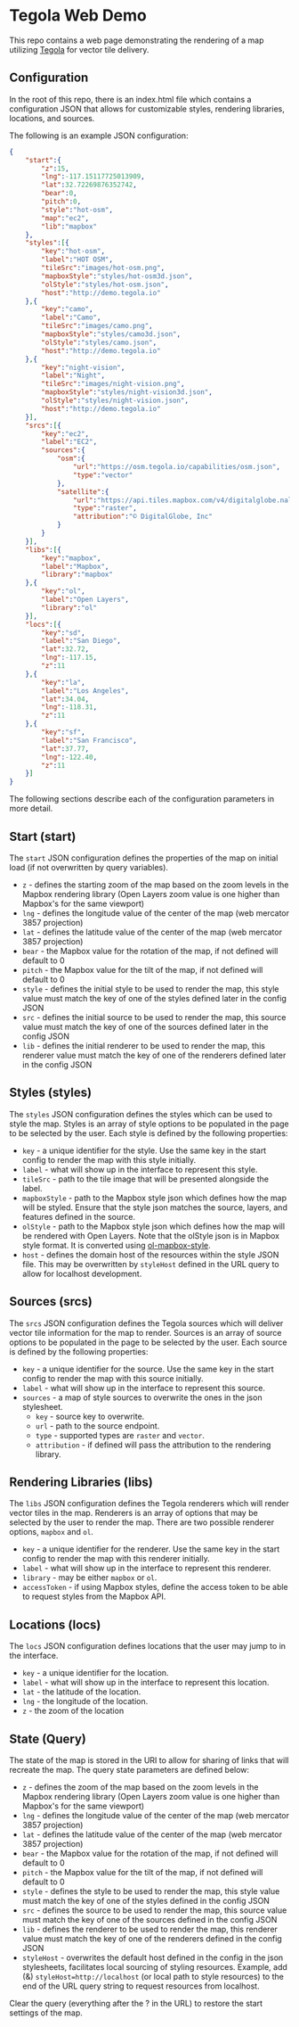# Tegola Web Demo

This repo contains a web page demonstrating the rendering of a map utilizing [Tegola](https://github.com/terranodo/tegola) for vector tile delivery.

## Configuration

In the root of this repo, there is an index.html file which contains a configuration JSON that allows for customizable styles, rendering libraries, locations, and sources.

The following is an example JSON configuration:

```json
{
	"start":{
		"z":15,
		"lng":-117.15117725013909,
		"lat":32.72269876352742,
		"bear":0,
		"pitch":0,
		"style":"hot-osm",
		"map":"ec2",
		"lib":"mapbox"
	},
    "styles":[{
    	"key":"hot-osm",
    	"label":"HOT OSM",
    	"tileSrc":"images/hot-osm.png",
    	"mapboxStyle":"styles/hot-osm3d.json",
    	"olStyle":"styles/hot-osm.json",
        "host":"http://demo.tegola.io"
    },{
    	"key":"camo",
    	"label":"Camo",
    	"tileSrc":"images/camo.png",
    	"mapboxStyle":"styles/camo3d.json",
    	"olStyle":"styles/camo.json",
        "host":"http://demo.tegola.io"
    },{
    	"key":"night-vision",
    	"label":"Night",
    	"tileSrc":"images/night-vision.png",
    	"mapboxStyle":"styles/night-vision3d.json",
    	"olStyle":"styles/night-vision.json",
        "host":"http://demo.tegola.io"
    }],
    "srcs":[{
        "key":"ec2",
        "label":"EC2",
        "sources":{
            "osm":{
                "url":"https://osm.tegola.io/capabilities/osm.json",
                "type":"vector"
            },
            "satellite":{
                "url":"https://api.tiles.mapbox.com/v4/digitalglobe.nal0g75k/{z}/{x}/{y}.png?access_token=pk.eyJ1IjoiZGlnaXRhbGdsb2JlIiwiYSI6ImNqNWIyMHkxdzBmNGczNG55bGNhc2tlcncifQ.lQXsl-GCFgJWmIKEeaRpPg",
                "type":"raster",
                "attribution":"© DigitalGlobe, Inc"
            }
        }
    }],
    "libs":[{
    	"key":"mapbox",
    	"label":"Mapbox",
    	"library":"mapbox"
    },{
    	"key":"ol",
    	"label":"Open Layers",
    	"library":"ol"
    }],
    "locs":[{
        "key":"sd",
        "label":"San Diego",
        "lat":32.72,
        "lng":-117.15,
        "z":11
    },{
        "key":"la",
        "label":"Los Angeles",
        "lat":34.04,
        "lng":-118.31,
        "z":11
    },{
        "key":"sf",
        "label":"San Francisco",
        "lat":37.77,
        "lng":-122.40,
        "z":11
    }]
}
```

The following sections describe each of the configuration parameters in more detail.

## Start (start)

The `start` JSON configuration defines the properties of the map on initial load (if not overwritten by query variables).

- `z` - defines the starting zoom of the map based on the zoom levels in the Mapbox rendering library (Open Layers zoom value is one higher than Mapbox's for the same viewport)
- `lng` - defines the longitude value of the center of the map (web mercator 3857 projection)
- `lat` -  defines the latitude value of the center of the map (web mercator 3857 projection)
- `bear` - the Mapbox value for the rotation of the map, if not defined will default to 0
- `pitch` - the Mapbox value for the tilt of the map, if not defined will default to 0
- `style` - defines the initial style to be used to render the map, this style value must match the key of one of the styles defined later in the config JSON
- `src` - defines the initial source to be used to render the map, this source value must match the key of one of the sources defined later in the config JSON
- `lib` - defines the initial renderer to be used to render the map, this renderer value must match the key of one of the renderers defined later in the config JSON

## Styles (styles)

The `styles` JSON configuration defines the styles which can be used to style the map. Styles is an array of style options to be populated in the page to be selected by the user. Each style is defined by the following properties:

- `key` - a unique identifier for the style. Use the same key in the start config to render the map with this style initially.
- `label` - what will show up in the interface to represent this style.
- `tileSrc` - path to the tile image that will be presented alongside the label.
- `mapboxStyle` - path to the Mapbox style json which defines how the map will be styled. Ensure that the style json matches the source, layers, and features defined in the source.
- `olStyle` - path to the Mapbox style json which defines how the map will be rendered with Open Layers. Note that the olStyle json is in Mapbox style format. It is converted using [ol-mapbox-style](https://github.com/boundlessgeo/ol-mapbox-style).
- `host` - defines the domain host of the resources within the style JSON file. This may be overwritten by `styleHost` defined in the URL query to allow for localhost development.

## Sources (srcs)

The `srcs` JSON configuration defines the Tegola sources which will deliver vector tile information for the map to render. Sources is an array of source options to be populated in the page to be selected by the user. Each source is defined by the following properties:

- `key` - a unique identifier for the source. Use the same key in the start config to render the map with this source initially.
- `label` - what will show up in the interface to represent this source.
- `sources` - a map of style sources to overwrite the ones in the json stylesheet.
    - `key` - source key to overwrite.
    - `url` - path to the source endpoint.
    - `type` - supported types are `raster` and `vector`.
    - `attribution` - if defined will pass the attribution to the rendering library.

## Rendering Libraries (libs)

The `libs` JSON configuration defines the Tegola renderers which will render vector tiles in the map. Renderers is an array of options that may be selected by the user to render the map. There are two possible renderer options, `mapbox` and `ol`.

- `key` - a unique identifier for the renderer. Use the same key in the start config to render the map with this renderer initially.
- `label` - what will show up in the interface to represent this renderer.
- `library` - may be either `mapbox` or `ol`.
- `accessToken` - if using Mapbox styles, define the access token to be able to request styles from the Mapbox API.

## Locations (locs)

The `locs` JSON configuration defines locations that the user may jump to in the interface.

- `key` - a unique identifier for the location.
- `label` - what will show up in the interface to represent this location.
- `lat` - the latitude of the location.
- `lng` - the longitude of the location.
- `z` - the zoom of the location

## State (Query)

The state of the map is stored in the URI to allow for sharing of links that will recreate the map. The query state parameters are defined below:

- `z` - defines the zoom of the map based on the zoom levels in the Mapbox rendering library (Open Layers zoom value is one higher than Mapbox's for the same viewport)
- `lng` - defines the longitude value of the center of the map (web mercator 3857 projection)
- `lat` -  defines the latitude value of the center of the map (web mercator 3857 projection)
- `bear` - the Mapbox value for the rotation of the map, if not defined will default to 0
- `pitch` - the Mapbox value for the tilt of the map, if not defined will default to 0
- `style` - defines the style to be used to render the map, this style value must match the key of one of the styles defined in the config JSON
- `src` - defines the source to be used to render the map, this source value must match the key of one of the sources defined in the config JSON
- `lib` - defines the renderer to be used to render the map, this renderer value must match the key of one of the renderers defined in the config JSON
- `styleHost` - overwrites the default host defined in the config in the json stylesheets, facilitates local sourcing of styling resources. Example, add (&) `styleHost=http://localhost` (or local path to style resources) to the end of the URL query string to request resources from localhost.

Clear the query (everything after the ? in the URL) to restore the start settings of the map.
